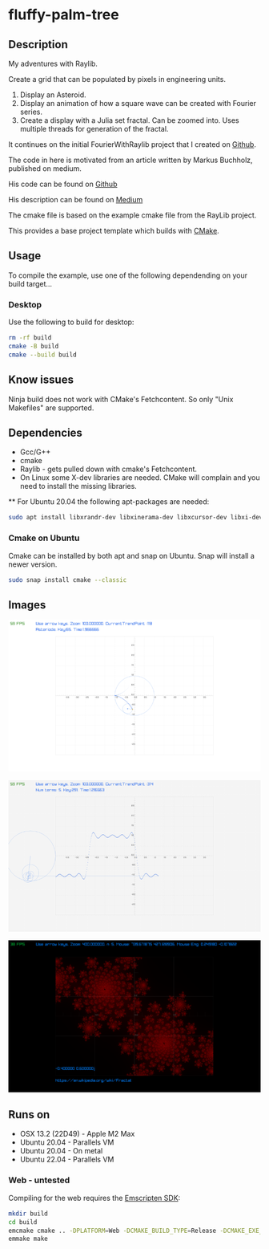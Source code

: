 # fluffy-palm-tree

## Description

My adventures with Raylib.

Create a grid that can be populated by pixels in engineering units.

1. Display an Asteroid.
2. Display an animation of how a square wave can be created with Fourier series.
3. Create a display with a Julia set fractal. Can be zoomed into. Uses multiple threads
   for generation of the fractal.

It continues on the initial FourierWithRaylib project that
I created on [Github](https://github.com/willyclarke/fourierserieswithraylib.git).

The code in here is motivated from an article written by Markus Buchholz, published on medium.

His code can be found on [Github](https://github.com/markusbuchholz/Fourier-Series-in-Cpp-ImGui)

His description can be found on [Medium](https://markus-x-buchholz.medium.com/fourier-series-in-c-imgui-1587e866586e)

The cmake file is based on the example cmake file from the RayLib project.

This provides a base project template which builds with [CMake](https://cmake.org).

## Usage

To compile the example, use one of the following dependending on your build target...

### Desktop

Use the following to build for desktop:

``` bash
rm -rf build
cmake -B build
cmake --build build
```

## Know issues

Ninja build does not work with CMake's Fetchcontent. So only "Unix Makefiles" are supported.

## Dependencies

* Gcc/G++
* cmake
* Raylib - gets pulled down with cmake's Fetchcontent.
* On Linux some X-dev libraries are needed. CMake will complain and you need to install the missing libraries.

** For Ubuntu 20.04 the following apt-packages are needed:
```bash
sudo apt install libxrandr-dev libxinerama-dev libxcursor-dev libxi-dev
```
### Cmake on Ubuntu
Cmake can be installed by both apt and snap on Ubuntu. Snap will install a newer version.
```bash
sudo snap install cmake --classic
```

## Images

![Screenshot of Asteroide Plot](assets/UpdateDrawFrameAsteroid.png)

![Screenshot of Fourier Plot](assets/UpdateDrawFrameFourier.png)

![Screenshot of Julia set Fractal Plot](assets/UpdateDrawFrameFractal640.png)

## Runs on

* OSX 13.2 (22D49) - Apple M2 Max
* Ubuntu 20.04 - Parallels VM
* Ubuntu 20.04 - On metal
* Ubuntu 22.04 - Parallels VM

### Web - untested

Compiling for the web requires the [Emscripten SDK](https://emscripten.org/docs/getting_started/downloads.html):

``` bash
mkdir build
cd build
emcmake cmake .. -DPLATFORM=Web -DCMAKE_BUILD_TYPE=Release -DCMAKE_EXE_LINKER_FLAGS="-s USE_GLFW=3" -DCMAKE_EXECUTABLE_SUFFIX=".html"
emmake make
```
